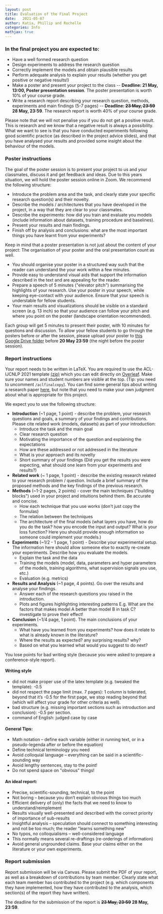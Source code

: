 ```yaml
---
layout: post
title: Evaluation of the Final Project
date:   2021-05-07
author: Katia, Phillip and Rochelle
categories: Info
mathjax: true
---
```

  
### In the final project you are expected to:
* Have a well formed research question 
* Design experiments to address the research question
* Correctly implement the models and obtain plausible results
* Perform adequate analysis to explain your results (whether you get positive or negative results!)
* Make a poster and present your project to the class -- **Deadline: 21 May, 13:00, Poster presentation session**. The poster presentation is worth 10% of your course grade.
* Write a research report describing your research question, methods, experiments and main findings (5-7 pages) -- **Deadline: ~~23 May, 23:59~~ 28 May, 23:59**. The research report is worth 40% of your course grade.

Please note that we will not penalise you if you do not get a positive result. This is research and we know that a negative result is always a possibility. What we want to see is that you have conducted experiments following good scientific practice (as described in the project advice slides), and that you have analysed your results and provided some insight about the behaviour of the models.

### Poster instructions

The goal of the poster session is to present your project to us and your classmates, discuss it and get feedback and ideas. Due to this years situation, we will hold the poster session online in Zoom. We recommend the following structure: 

* Introduce the problem area and the task, and clearly state your specific research question(s) and their novelty.
* Describe the models / architectures that you have developed in the project, in a way that they are clear to your classmates. 
* Describe the experiments: how did you train and evaluate you models (include information about datasets, training procedure and baselines).
* Present your results and main findings.
* Finish off by analysis and conclusions: what are the most important things you have learnt from your experiments?
 
Keep in mind that a poster presentation is not just about the content of your project: The organisation of your poster and the oral presentation count as well.
* You should organise your poster in a structured way such that the reader can understand the your work within a few minutes.
* Provide easy to understand visual aids that support the information described in the text and are appealing for the reader.
* Prepare a speech of 5 minutes ("elevator pitch") summarising the highlights of your research. Use your poster in your speech, while keeping eye-contact with your audience. Ensure that your speech is understable for fellow students.
* Your main results and visualizations should be visible on a standard screen (e.g. 13 inch) so that your audience can follow your pitch and where you point on the poster (landscape orientation recommended).

Each group will get 5 minutes to present their poster, with 10 minutes for questions and discussion. To allow your fellow students to go through the posters before or after the session, please upload your poster to [this Google Drive folder](https://drive.google.com/drive/folders/1DQRSyeDUPUsLY2rHt4jjzpNx2vf5miS1?usp=sharing) before **20 May 23:59** (the night before the poster session).

### Report instructions

Your report needs to be written in LaTeX. You are required to use the ACL-IJCNLP 2021 template [(zip)](https://2021.aclweb.org/downloads/acl-ijcnlp2021-templates.zip) which you can edit directly on [Overleaf](https://www.overleaf.com/latex/templates/instructions-for-acl-ijcnlp-2021-proceedings/mhxffkjdwymb). Make sure your names and student numbers are visible at the top. (Tip: you need to uncomment `/aclfinalcopy`).
You can find some general tips about writing a research paper [here](https://www.microsoft.com/en-us/research/academic-program/write-great-research-paper/), but note that you need to make your own judgment about what is appropriate for this project. 

We expect you to use the following structure:
* **Introduction** (~1 page, 1 point) - describe the problem, your research questions and goals, a summary of your findings and contributions. Please cite related work (models, datasets) as part of your introduction:
  * Introduce the task and the main goal
  * Clear research question
  * Motivating the importance of the question and explaining the expectations
  * How are these addressed or not addressed in the literature
  * What is your approach and its novelty
  * Short summary of your findings (Did you get the results you were expecting, what should one learn from your experiments and results?)
* **Related work** (~ 1 page, 1 point) - describe the existing research related to your research problem / question. Include a brief summary of the proposed methods and the key findings of the previous research.
* **Methods** (~1-2 pages, 2 points) - cover the main techniques ("building blocks") used in your project and intuitions behind them. Be accurate and concise.
  * How each technique that you use works (don't just copy the formulas)
  * The relation between the techniques
  * The architecture of the final models (what layers you have, how do you do the task? how you encode the input and output? What is your loss function? Here you should provide enough information so someone could implement your models.)
* **Experiments** (~1/2 - 1 page, 1 point) - Describe your experimental setup. The information here should allow someone else to exactly re-create your experiments. Describe how you evaluate the models.
  * Explain the task and the data
  * Training the models (model, data, parameters and hyper parameters of the models, training algorithms, what supervision signals you use, etc.)
  * Evaluation (e.g. metrics)
* **Results and Analysis** (~1 page, 4 points). Go over the results and analyse your findings.
  * Answer each of the research questions you raised in the introduction.
  * Plots and figures highlighting interesting patterns
  E.g. What are the factors that makes model A better than model B in task C? investigate to prove their effect!
* **Conclusion** (~1/4 page, 1 point). The main conclusions of your experiments.
  * What have you learned from you experiments? how does it relate to what is already known in the literature? 
  * Where the results as expected? any surprising results? why?
  * Based on what you learned what would you suggest to do next?

You lose points for bad writing style (because you were asked to prepare a conference-style report).

#### Writing style
* did not make proper use of the latex template (e.g. tweaked the template): -0.5
* did not respect the page limit (max. 7 pages): 1 column is tolerated, beyond that it’s -0.5 for the first page, we stop reading beyond that (which will affect your grade for other criteria as well).
* bad structure (e.g. missing important sections such as introduction and conclusion): -0.5 per section.
* command of English: judged case by case

#### General Tips:
* Math notation – define each variable (either in running text, or in a pseudo-legenda after or before the equation)
* Define technical terminology you need
* Avoid colloquial language – everything can be said in a scientific-sounding way
* Avoid lengthy sentences, stay to the point!
* Do not spend space on "obvious" things! 

#### An ideal report:
* Precise, scientific-sounding, technical, to the point
* Not boring – because you don’t explain obvious things too much
* Efficient delivery of (only) the facts that we need to know to understand/reimplement
* Results visually well-presented and described with the correct priority of importance of sub-results
* Insightful analysis – speculation should connect to something interesting and not be too much; the reader "learns something new"
* No typos, no colloquialisms – well-considered language
* This normally means several re-draftings (re-orderings of information)
* Avoid general ungrounded claims. Base your claims either on the literature or your own experiments.

### Report submission

Report submission will be via Canvas. Please submit the PDF of your report, as well as a breakdown of contributions by team member. Clearly state what each team member has contributed to the project (e.g. which components they have implemented, how they have contributed to the analysis, which section(s) of the report they have written).

The deadline for the submission of the report is **~~23 May, 23:59~~ 28 May, 23:59**.
